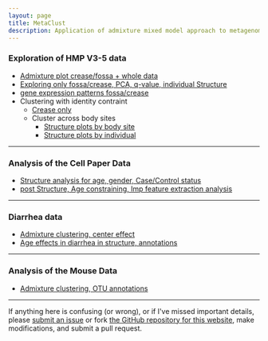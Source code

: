 ```yaml
---
layout: page
title: MetaClust
description: Application of admixture mixed model approach to metagenomic counts data
---
```



### Exploration of HMP V3-5 data

* [Admixture plot crease/fossa + whole data](project/hands_HMP/hands_data.html)
* [Exploring only fossa/crease, PCA, q-value, individual Structure](project/hands_HMP/explore_fossa_crease.html)
* [gene expression patterns fossa/crease](project/hands_HMP/fossa_crease_qtlcharts.html)
* Clustering with identity contraint
	* [Crease only](project/hands_HMP/relational-topic-fit.html)
	* Cluster across body sites
		* [Structure plots by body site](project/hands_HMP/relational-topic-across-body.html)
		* [Structure plots by individual](project/hands_HMP/relational-topic-across-body-individual.html)

---

### Analysis of the Cell Paper Data

* [Structure analysis for age, gender, Case/Control status](project/cell_paper/cell_paper_analysis.html)
* [post Structure, Age constraining, Imp feature extraction analysis](project/cell_paper/post_structure_analysis.html)

---

### Diarrhea data

* [Admixture clustering, center effect](project/diarrhea-2015-09-10.html)
* [Age effects in diarrhea in structure, annotations](project/diarrhea_data_analysis_2015-10-07.html)

---

### Analysis of the Mouse Data

* [Admixture clustering, OTU annotations](project/mouse_data_analysis.html)


---
If anything here is confusing (or wrong), or if I've missed
important details, please
[submit an issue](https://github.com/kkdey/metagenomics/issues) or fork [the GitHub repository for this website](http://github.com/kkdey/metagenomics),
make modifications, and submit a pull request.

